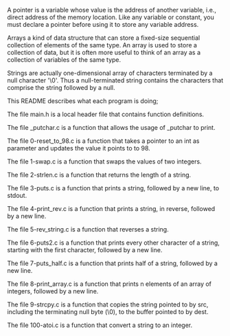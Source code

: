 A pointer is a variable whose value is the address of another variable, i.e., direct address of the memory location. Like any variable or constant, you must declare a pointer before using it to store any variable address.

Arrays a kind of data structure that can store a fixed-size sequential collection of elements of the same type. An array is used to store a collection of data, but it is often more useful to think of an array as a collection of variables of the same type.

Strings are actually one-dimensional array of characters terminated by a null character '\0'. Thus a null-terminated string contains the characters that comprise the string followed by a null.

This README describes what each program is doing;

The file main.h is a local header file that contains function definitions.

The file _putchar.c is a function that allows the usage of _putchar to print.

The file 0-reset_to_98.c is a function that takes a pointer to an int as parameter and updates the value it points to to 98.

The file 1-swap.c is a function that swaps the values of two integers.

The file 2-strlen.c is a function that returns the length of a string.

The file 3-puts.c is a function that prints a string, followed by a new line, to stdout.

The file 4-print_rev.c is a function that prints a string, in reverse, followed by a new line.

The file 5-rev_string.c is a function that reverses a string.

The file 6-puts2.c is a function that prints every other character of a string, starting with the first character, followed by a new line.

The file 7-puts_half.c is a function that prints half of a string, followed by a new line.

The file 8-print_array.c is a function that prints n elements of an array of integers, followed by a new line.

The file 9-strcpy.c is a function that copies the string pointed to by src, including the terminating null byte (\0), to the buffer pointed to by dest.

The file 100-atoi.c is a function that convert a string to an integer.
